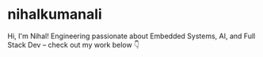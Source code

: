 # nihalkumanali
Hi, I'm Nihal! Engineering passionate about Embedded Systems, AI, and Full Stack Dev – check out my work below 👇 
